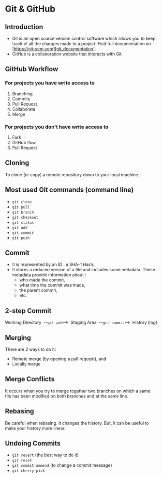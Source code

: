 # Git & GitHub

## Introduction
- Git is an open source version control software which allows you to keep track of all the changes made to a project. Find full documentation on [https://git-scm.com][git_documentation].
- GitHub is a collaboration website that interacts with Git.

## GitHub Workflow
### For projects you have write access to
1. Branching
2. Commits
3. Pull Request
4. Collaborate
5. Merge
### For projects you don't have write access to
1. Fork
2. GitHub flow
3. Pull Request

## Cloning
To clone (or copy) a remote repository down to your local machine.

## Most used Git commands (command line)
- `git clone`
- `git pull`
- `git branch`
- `git checkout`
- `git status`
- `git add`
- `git commit`
- `git push`

## Commit
- It is represented by an ID : a SHA-1 Hash.
- It stores a reduced version of a file and includes some metadata. These metadata provide information about :
  - who made the commit,
  - what time the commit was made,
  - the parent commit,
  - etc.

## 2-step Commit

Working Directory&nbsp; \-\-`git add`\-\-\>&nbsp;  Staging Area&nbsp; \-\-`git commit`\-\-\>&nbsp; History (log)

## Merging
There are 2 ways to do it:
- Remote merge (by opening a pull request), and
- Locally merge

## Merge Conflicts
It occurs when you try to merge together two branches on which a same file has been modified on both branches and at the same line.

## Rebasing
Be careful when rebasing. It changes the history. But, it can be useful to make your history more linear.

## Undoing Commits
- `git revert` (the best way to do it)
- `git reset`
- `git commit-ammend` (to change a commit message)
- `git cherry-pick`


[git_documentation]: https://git-scm.com

